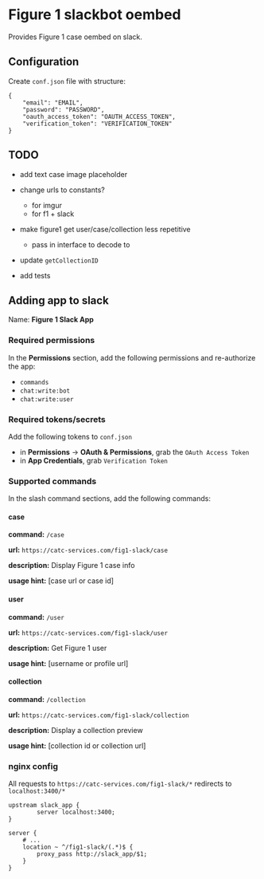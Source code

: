 # Figure 1 slackbot oembed

Provides Figure 1 case oembed on slack.

## Configuration
Create `conf.json` file with structure:

```
{
	"email": "EMAIL",
	"password": "PASSWORD",
	"oauth_access_token": "OAUTH_ACCESS_TOKEN",
	"verification_token": "VERIFICATION_TOKEN"
}
```

## TODO
- add text case image placeholder
- change urls to constants?
	- for imgur
	- for f1 + slack

- make figure1 get user/case/collection less repetitive
	- pass in interface to decode to
- update `getCollectionID`
- add tests

## Adding app to slack
Name: **Figure 1 Slack App**


### Required permissions
In the **Permissions** section, add the following permissions and re-authorize the app:
- `commands`
- `chat:write:bot`
- `chat:write:user`

### Required tokens/secrets
Add the following tokens to `conf.json`
- in **Permissions** -> **OAuth & Permissions**, grab the `OAuth Access Token`
- in **App Credentials**, grab `Verification Token`


### Supported commands
In the slash command sections, add the following commands:

#### case
**command:** `/case`

**url:** `https://catc-services.com/fig1-slack/case`

**description:** Display Figure 1 case info

**usage hint:** [case url or case id]

#### user
**command:** `/user`

**url:** `https://catc-services.com/fig1-slack/user`

**description:** Get Figure 1 user

**usage hint:** [username or profile url]

#### collection
**command:** `/collection`

**url:** `https://catc-services.com/fig1-slack/collection`

**description:** Display a collection preview

**usage hint:** [collection id or collection url]

### nginx config
All requests to `https://catc-services.com/fig1-slack/*` redirects to `localhost:3400/*`

```nginx
upstream slack_app {
        server localhost:3400;
}

server {
	# ...
	location ~ ^/fig1-slack/(.*)$ {
		proxy_pass http://slack_app/$1;
	}
}
```
